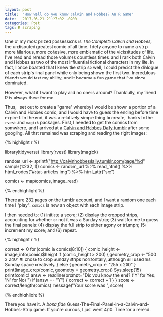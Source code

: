 ```yaml
---
layout: post
title:  "How well do you know Calvin and Hobbes? An R Game"
date:   2017-03-21 21:27:02 -0700
categories: Post
tags: R scraping
---
```


One of my most prized possessions is *The Complete Calvin and Hobbes,* the undisputed greatest comic of all time. I defy anyone to name a strip more hilarious, more 
cohesive, more emblematic of the vicissitudes of life. I've read and reread those volumes countless times, and
I rank both Calvin and Hobbes as two of the most influential fictional characters in my life. In fact, I once boasted that I knew
the strip so well, I could predict the dialogue of each strip's final panel while only being shown the first two. Incredulous friends would
test my ability, and it became a fun game that I've since dominated.

However, what if I want to play and no one is around? Thankfully, my friend R is always there for me.

<!--more-->

Thus, I set out to create a "game" whereby I would be shown a portion of a Calvin and Hobbes comic, and I would have
to guess the ending before time expired. In the end, it was a relatively simple thing to create, thanks to the `rvest` and
`magick` packages. First, I needed to get the comics from somwhere, and I arrived at a [Calvin and Hobbes Daily tumblr](http://calvinhobbesdaily.tumblr.com/) after
some googling. All that remained was scraping and reading the right images:

{% highlight r %}

library(tidyverse)
library(rvest)
library(magick)

random_url <- sprintf("http://calvinhobbesdaily.tumblr.com/page/%d", sample(1:232, 1))
comics <- random_url %>% 
  read_html() %>% 
  html_nodes("#stat-articles img") %>% 
  html_attr("src")

comics <- map(comics, image_read)

{% endhighlight %}

There are 232 pages on the tumblr account, and I want a random one each time I "play". `comics` is now an object with each image strip.

I then needed to: (1) initiate a score; (2) display the cropped strips, accounting for whether or not it was a Sunday strip; (3) wait for me to guess the final panels; (4) display the full strip to either
agony or triumph; (5) increment my score; and (6) repeat. 

{% highlight r %}

correct <- 0
for (comic in comics[8:10]) {
  comic_height <- image_info(comic)$height
  if (comic_height > 200) {
    geometry_crop <- "500 x 240" #I chose to crop Sunday strips horizontally, although Bill used his Sunday space creatively.
  } else {
    geometry_crop <- "255 x 200"
  }
  print(image_crop(comic, geometry = geometry_crop))
  Sys.sleep(15)
  print(comic)
  answ <- readline(prompt="Did you know the end? ('Y' for Yes, 'N' for No) ")
  if (answ == "Y") {
    correct <- correct + 1
  }
}
score <- correct/length(comics)
message("Your score was ", score)

{% endhighlight %}

There you have it. A *bona fide* Guess-The-Final-Panel-in-a-Calvin-and-Hobbes-Strip game. If you're curious, I just went 4/10. Time
for a reread.


